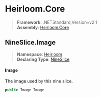 # Heirloom.Core

> **Framework**: .NETStandard,Version=v2.1  
> **Assembly**: [Heirloom.Core][0]  

## NineSlice.Image

> **Namespace**: [Heirloom][0]  
> **Declaring Type**: [NineSlice][1]  

#### Image

The image used by this nine slice.

```cs
public Image Image
```

[0]: ../../../Heirloom.Core.md
[1]: ../NineSlice.md
